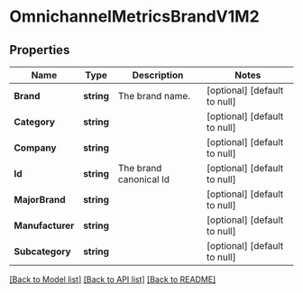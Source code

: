 # OmnichannelMetricsBrandV1M2

## Properties
Name | Type | Description | Notes
------------ | ------------- | ------------- | -------------
**Brand** | **string** | The brand name. | [optional] [default to null]
**Category** | **string** |  | [optional] [default to null]
**Company** | **string** |  | [optional] [default to null]
**Id** | **string** | The brand canonical Id | [optional] [default to null]
**MajorBrand** | **string** |  | [optional] [default to null]
**Manufacturer** | **string** |  | [optional] [default to null]
**Subcategory** | **string** |  | [optional] [default to null]

[[Back to Model list]](../README.md#documentation-for-models) [[Back to API list]](../README.md#documentation-for-api-endpoints) [[Back to README]](../README.md)

